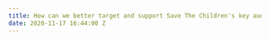```yaml
---
title: How can we better target and support Save The Children's key audiences?
date: 2020-11-17 16:44:00 Z
---
```


